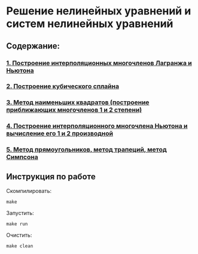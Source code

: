 # Решение нелинейных уравнений и систем нелинейных уравнений

## Содержание:

### [1. Построение интерполяционных многочленов Лагранжа и Ньютона](/nm_lab3/nm_lab3_1)

### [2. Построение кубического сплайна](/nm_lab3/nm_lab3_2)

### [3. Метод наименьших квадратов (построение приближающих многочленов 1 и 2 степени)](/nm_lab3/nm_lab3_3)

### [4. Построение интерполяционного многочлена Ньютона и вычисление его 1 и 2 производной](/nm_lab3/nm_lab3_4)

### [5. Метод прямоугольников, метод трапеций, метод Симпсона](/nm_lab3/nm_lab3_5)

## Инструкция по работе

Скомпилировать:

```
make
```

Запустить:

```
make run
```

Очистить:

```
make clean
```
